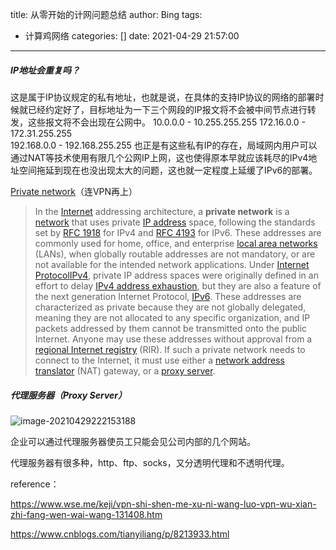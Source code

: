 title: 从零开始的计网问题总结
author: Bing
tags:

  - 计算鸡网络
categories: []
date: 2021-04-29 21:57:00

---

##### IP地址会重复吗？

这是属于IP协议规定的私有地址，也就是说，在具体的支持IP协议的网络的部署时候就已经约定好了，目标地址为一下三个网段的IP报文将不会被中间节点进行转发，这些报文将不会出现在公网中。
10.0.0.0 - 10.255.255.255 
172.16.0.0 - 172.31.255.255  
192.168.0.0 - 192.168.255.255 
也正是有这些私有IP的存在，局域网内用户可以通过NAT等技术使用有限几个公网IP上网，这也使得原本早就应该耗尽的IPv4地址空间拖延到现在也没出现太大的问题，这也就一定程度上延缓了IPv6的部署。

[Private network](https://link.zhihu.com/?target=http%3A//en.wikipedia.org/wiki/Private_IP_address)（连VPN再上）

> In the [Internet](https://link.zhihu.com/?target=http%3A//en.wikipedia.org/wiki/Internet) addressing architecture, a **private network** is a [network](https://link.zhihu.com/?target=http%3A//en.wikipedia.org/wiki/Computer_network) that uses private [IP address](https://link.zhihu.com/?target=http%3A//en.wikipedia.org/wiki/IP_address) space, following the standards set by [RFC 1918](https://link.zhihu.com/?target=http%3A//tools.ietf.org/html/rfc1918) for IPv4 and [RFC 4193](https://link.zhihu.com/?target=http%3A//tools.ietf.org/html/rfc4193) for IPv6. These addresses are commonly used for home, office, and enterprise [local area networks](https://link.zhihu.com/?target=http%3A//en.wikipedia.org/wiki/Local_area_network) (LANs), when globally routable addresses are not mandatory, or are not available for the intended network applications. Under [Internet Protocol](https://link.zhihu.com/?target=http%3A//en.wikipedia.org/wiki/Internet_Protocol)[IPv4](https://link.zhihu.com/?target=http%3A//en.wikipedia.org/wiki/IPv4), private IP address spaces were originally defined in an effort to delay [IPv4 address exhaustion](https://link.zhihu.com/?target=http%3A//en.wikipedia.org/wiki/IPv4_address_exhaustion), but they are also a feature of the next generation Internet Protocol, [IPv6](https://link.zhihu.com/?target=http%3A//en.wikipedia.org/wiki/IPv6).
> These addresses are characterized as private because they are not  globally delegated, meaning they are not allocated to any specific  organization, and IP packets addressed by them cannot be transmitted  onto the public Internet. Anyone may use these addresses without  approval from a [regional Internet registry](https://link.zhihu.com/?target=http%3A//en.wikipedia.org/wiki/Regional_Internet_registry) (RIR). If such a private network needs to connect to the Internet, it must use either a [network address translator](https://link.zhihu.com/?target=http%3A//en.wikipedia.org/wiki/Network_address_translator) (NAT) gateway, or a [proxy server](https://link.zhihu.com/?target=http%3A//en.wikipedia.org/wiki/Proxy_server).

##### 代理服务器（Proxy Server）

![image-20210429222153188](../image-20210429222153188.png)

企业可以通过代理服务器使员工只能会见公司内部的几个网站。

代理服务器有很多种，http、ftp、socks，又分透明代理和不透明代理。

reference：

https://www.wse.me/keji/vpn-shi-shen-me-xu-ni-wang-luo-vpn-wu-xian-zhi-fang-wen-wai-wang-131408.htm

https://www.cnblogs.com/tianyiliang/p/8213933.html

